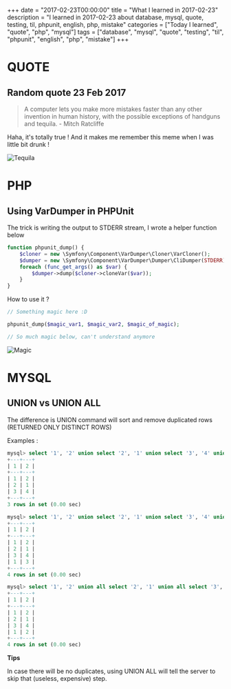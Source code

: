 +++
date = "2017-02-23T00:00:00"
title = "What I learned in 2017-02-23"
description = "I learned in 2017-02-23 about database, mysql, quote, testing, til, phpunit, english, php, mistake"
categories = ["Today I learned", "quote", "php", "mysql"]
tags = ["database", "mysql", "quote", "testing", "til", "phpunit", "english", "php", "mistake"]
+++


# QUOTE

## Random quote 23 Feb 2017

> A computer lets you make more mistakes faster than any other invention in human history, with the possible exceptions of handguns and tequila. - Mitch Ratcliffe

Haha, it's totally true ! And it makes me remember this meme when I was little bit drunk !

![Tequila](https://cloud.githubusercontent.com/assets/4528223/23245595/4094b488-f9c0-11e6-875f-8727e253964d.jpg)

# PHP

## Using VarDumper in PHPUnit

The trick is writing the output to STDERR stream, I wrote a helper function below

```php
function phpunit_dump() {
    $cloner = new \Symfony\Component\VarDumper\Cloner\VarCloner();
    $dumper = new \Symfony\Component\VarDumper\Dumper\CliDumper(STDERR);
    foreach (func_get_args() as $var) {
        $dumper->dump($cloner->cloneVar($var));
    }
}
```

How to use it ?

```php
// Something magic here :D

phpunit_dump($magic_var1, $magic_var2, $magic_of_magic);

// So much magic below, can't understand anymore
```

![Magic](https://i.giphy.com/12NUbkX6p4xOO4.gif)

# MYSQL

## UNION vs UNION ALL

The difference is UNION command will sort and remove duplicated rows (RETURNED ONLY DISTINCT ROWS)

Examples :

```sql
mysql> select '1', '2' union select '2', '1' union select '3', '4' union select '1', '2';
+---+---+
| 1 | 2 |
+---+---+
| 1 | 2 |
| 2 | 1 |
| 3 | 4 |
+---+---+
3 rows in set (0.00 sec)

mysql> select '1', '2' union select '2', '1' union select '3', '4' union select '1', '3';
+---+---+
| 1 | 2 |
+---+---+
| 1 | 2 |
| 2 | 1 |
| 3 | 4 |
| 1 | 3 |
+---+---+
4 rows in set (0.00 sec)

mysql> select '1', '2' union all select '2', '1' union all select '3', '4' union all select '1', '2';
+---+---+
| 1 | 2 |
+---+---+
| 1 | 2 |
| 2 | 1 |
| 3 | 4 |
| 1 | 2 |
+---+---+
4 rows in set (0.00 sec)
```

**Tips**

In case there will be no duplicates, using UNION ALL will tell the server to skip that (useless, expensive) step.
